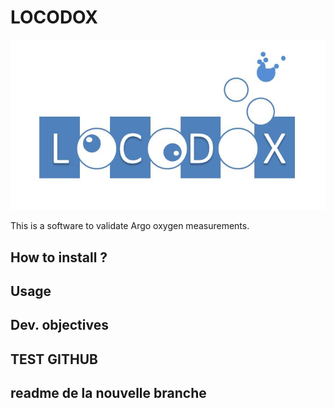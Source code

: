 # LOCODOX

![Logo](locodox_logo.jpg)

This is a software to validate Argo oxygen measurements.

## How to install ?

## Usage

## Dev. objectives

## TEST GITHUB

## readme de la nouvelle branche



